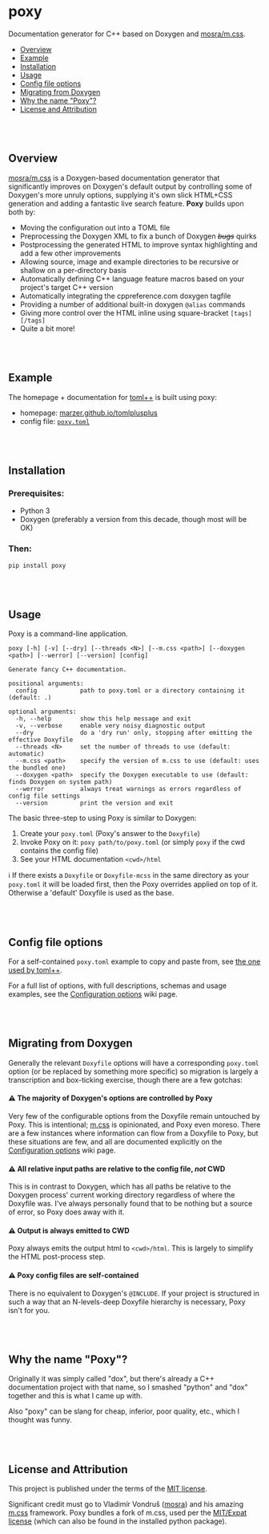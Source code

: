 # poxy
Documentation generator for C++ based on Doxygen and [mosra/m.css](https://mcss.mosra.cz/).

 - [Overview](#overview)
 - [Example](#example)
 - [Installation](#installation)
 - [Usage](#usage)
 - [Config file options](#config-file-options)
 - [Migrating from Doxygen](#migrating-from-doxygen)
 - [Why the name "Poxy"?](#why-the-name-poxy)
 - [License and Attribution](#license-and-attribution)
 
<br><br>

## Overview
[mosra/m.css] is a Doxygen-based documentation generator that significantly improves on Doxygen's default output
by controlling some of Doxygen's more unruly options, supplying it's own slick HTML+CSS generation and adding
a fantastic live search feature. **Poxy** builds upon both by:
- Moving the configuration out into a TOML file
- Preprocessing the Doxygen XML to fix a bunch of Doxygen _~~bugs~~_ quirks
- Postprocessing the generated HTML to improve syntax highlighting and add a few other improvements
- Allowing source, image and example directories to be recursive or shallow on a per-directory basis
- Automatically defining C++ language feature macros based on your project's target C++ version
- Automatically integrating the cppreference.com doxygen tagfile
- Providing a number of additional built-in doxygen `@alias` commands
- Giving more control over the HTML inline using square-bracket `[tags][/tags]`
- Quite a bit more!

<br><br>

## Example
The homepage + documentation for [toml++] is built using poxy:
- homepage: [marzer.github.io/tomlplusplus](https://marzer.github.io/tomlplusplus/)
- config file: [`poxy.toml`](https://github.com/marzer/tomlplusplus/blob/master/docs/poxy.toml)

<br><br>

## Installation
### Prerequisites:
- Python 3
- Doxygen (preferably a version from this decade, though most will be OK)
### Then:
```sh
pip install poxy
```

<br><br>

## Usage
Poxy is a command-line application.
```
poxy [-h] [-v] [--dry] [--threads <N>] [--m.css <path>] [--doxygen <path>] [--werror] [--version] [config]

Generate fancy C++ documentation.

positional arguments:
  config            path to poxy.toml or a directory containing it (default: .)

optional arguments:
  -h, --help        show this help message and exit
  -v, --verbose     enable very noisy diagnostic output
  --dry             do a 'dry run' only, stopping after emitting the effective Doxyfile
  --threads <N>     set the number of threads to use (default: automatic)
  --m.css <path>    specify the version of m.css to use (default: uses the bundled one)
  --doxygen <path>  specify the Doxygen executable to use (default: finds Doxygen on system path)
  --werror          always treat warnings as errors regardless of config file settings
  --version         print the version and exit
```
The basic three-step to using Poxy is similar to Doxygen:
1. Create your `poxy.toml` (Poxy's answer to the `Doxyfile`)
2. Invoke Poxy on it: `poxy path/to/poxy.toml` (or simply `poxy` if the cwd contains the config file)
3. See your HTML documentation `<cwd>/html`

ℹ&#xFE0F; If there exists a `Doxyfile` or `Doxyfile-mcss` in the same directory as your `poxy.toml` it will be loaded
first, then the Poxy overrides applied on top of it. Otherwise a 'default' Doxyfile is used as the base.

<br><br>

## Config file options

For a self-contained `poxy.toml` example to copy and paste from, see [the one used by toml++](https://github.com/marzer/tomlplusplus/blob/master/docs/poxy.toml).

For a full list of options, with full descriptions, schemas and usage examples, see the [Configuration options] wiki page.

<br><br>

## Migrating from Doxygen
Generally the relevant `Doxyfile` options will have a corresponding `poxy.toml` option
(or be replaced by something more specific) so migration is largely a transcription and box-ticking exercise,
though there are a few gotchas:

#### **⚠&#xFE0F; The majority of Doxygen's options are controlled by Poxy**
Very few of the configurable options from the Doxyfile remain untouched by Poxy. This is intentional;
[m.css] is opinionated, and Poxy even moreso. There are a few instances where information can flow from a Doxyfile to
Poxy, but these situations are few, and all are documented explicitly on the [Configuration options] wiki page.

#### **⚠&#xFE0F; All relative input paths are relative to the config file, _not_ CWD**
This is in contrast to Doxygen, which has all paths be relative to the Doxygen process' current working directory
regardless of where the Doxyfile was. I've always personally found that to be nothing but a source of error,
so Poxy does away with it.

#### **⚠&#xFE0F; Output is always emitted to CWD**
Poxy always emits the output html to `<cwd>/html`. This is largely to simplify the HTML post-process step.

#### **⚠&#xFE0F; Poxy config files are self-contained**
There is no equivalent to Doxygen's `@INCLUDE`. If your project is structured in such a way that an N-levels-deep
Doxyfile hierarchy is necessary, Poxy isn't for you.

<br><br>

## Why the name "Poxy"?

Originally it was simply called "dox", but there's already a C++ documentation project with that name, so I smashed
"python" and "dox" together and this is what I came up with.

Also "poxy" can be slang for cheap, inferior, poor quality, etc., which I thought was funny.

<br><br>

## License and Attribution
This project is published under the terms of the [MIT license](https://github.com/marzer/poxy/blob/main/LICENSE.txt).

Significant credit must go to Vladimír Vondruš ([mosra]) and his amazing [m.css] framework. Poxy bundles a fork of m.css, used per the [MIT/Expat license](https://github.com/mosra/m.css/blob/master/COPYING) (which can also be found in the installed python package).

[m.css]: https://mcss.mosra.cz/documentation/doxygen/
[mosra]: https://github.com/mosra
[mosra/m.css]: https://mcss.mosra.cz/documentation/doxygen/
[toml++]: https://marzer.github.io/tomlplusplus/
[C++ feature test macros]: https://en.cppreference.com/w/cpp/feature_test
[Configuration options]: https://github.com/marzer/poxy/wiki/Configuration-options
